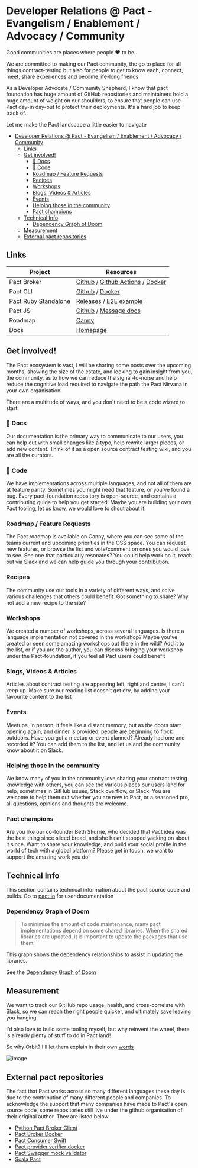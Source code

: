# Developer Relations @ Pact - Evangelism / Enablement / Advocacy / Community

Good communities are places where people :heart: to be.

We are committed to making our Pact community, the go to place for all things contract-testing but also for people to get to know each, connect, meet, share experiences and become life-long friends.

As a Developer Advocate / Community Shepherd, I know that pact foundation has huge amount of GitHub repositories and maintainers hold a huge amount of weight on our shoulders, to ensure that people can use Pact day-in day-out to protect their deployments. It's a hard job to keep track of.

Let me make the Pact landscape a little easier to navigate

- [Developer Relations @ Pact - Evangelism / Enablement / Advocacy / Community](#developer-relations--pact---evangelism--enablement--advocacy--community)
  - [Links](#links)
  - [Get involved!](#get-involved)
    - [📙 Docs](#-docs)
    - [🚀 Code](#-code)
    - [Roadmap / Feature Requests](#roadmap--feature-requests)
    - [Recipes](#recipes)
    - [Workshops](#workshops)
    - [Blogs, Videos & Articles](#blogs-videos--articles)
    - [Events](#events)
    - [Helping those in the community](#helping-those-in-the-community)
    - [Pact champions](#pact-champions)
  - [Technical Info](#technical-info)
    - [Dependency Graph of Doom](#dependency-graph-of-doom)
  - [Measurement](#measurement)
  - [External pact repositories](#external-pact-repositories)

## Links

| Project              | Resources                                                                                                                                                                                                       |
| -------------------- | --------------------------------------------------------------------------------------------------------------------------------------------------------------------------------------------------------------- |
| Pact Broker          | [Github](https://github.com/pact-foundation/pact_broker) / [Github Actions](https://github.com/pact-foundation/pact_broker/actions) / [Docker](https://hub.docker.com/repository/docker/pactfoundation/pact-broker) |
| Pact CLI             | [Github](https://github.com/pact-foundation/pact-ruby-cli) / [Docker](https://hub.docker.com/repository/docker/pactfoundation/pact-cli)                                                                           |
| Pact Ruby Standalone | [Releases](https://github.com/pact-foundation/pact-ruby-standalone/releases) / [E2E example](https://github.com/pact-foundation/pact-ruby-standalone-e2e-example)                                                 |
| Pact JS              | [Github](https://github.com/pact-foundation/pact-js) / [Message docs](https://github.com/pact-foundation/pact-js#asynchronous-api-testing)                                                                        |
| Roadmap              | [Canny](https://pact.canny.io)                                                                                                                                                                                  |
| Docs                 | [Homepage](https://docs.pact.io)                                                                                                                                                                                |

## Get involved!

The Pact ecosystem is vast, I will be sharing some posts over the upcoming months, showing the size of the estate, and looking to gain insight from you, the community, as to how we can reduce the signal-to-noise and help reduce the cognitive load required to navigate the path the Pact Nirvana in your own organisation.

There are a multitude of ways, and you don't need to be a code wizard to start:

### 📙 Docs

Our documentation is the primary way to communicate to our users, you can help out with small changes like a typo, help rewrite larger pieces, or add new content. Think of it as a open source contract testing wiki, and you are all the curators.

### 🚀 Code

We have implementations across multiple languages, and not all of them are at feature parity. Sometimes you might need that feature, or you've found a bug. Every pact-foundation repository is open-source, and contains a contributing guide to help you get started. Maybe you are building your own Pact tooling, let us know, we would love to shout about it.

### Roadmap / Feature Requests

The Pact roadmap is available on Canny, where you can see some of the teams current and upcoming priorities in the OSS space. You can request new features, or browse the list and vote/comment on ones you would love to see. See one that particularly resonates? You could help work on it, reach out via Slack and we can help guide you through your contribution.

### Recipes

The community use our tools in a variety of different ways, and solve various challenges that others could benefit. Got something to share? Why not add a new recipe to the site?

### Workshops

We created a number of workshops, across several languages. Is there a language implementation not covered in the workshop? Maybe you've created or seen some amazing workshops out there in the wild? Add it to the list, or if you are the author, you can discuss bringing your workshop under the Pact-foundation, if you feel all Pact users could benefit

### Blogs, Videos & Articles

Articles about contract testing are appearing left, right and centre, I can't keep up. Make sure our reading list doesn't get dry, by adding your favourite content to the list

### Events

Meetups, in person, it feels like a distant memory, but as the doors start opening again, and dinner is provided, people are beginning to flock outdoors. Have you got a meetup or event planned? Already had one and recorded it? You can add them to the list, and let us and the community know about it on Slack.

### Helping those in the community

We know many of you in the community love sharing your contract testing knowledge with others, you can see the various places our users land for help, sometimes in GitHub issues, Stack overflow, or Slack. You are welcome to help them out whether you are new to Pact, or a seasoned pro, all questions, opinions and thoughts are welcome.

### Pact champions

Are you like our co-founder Beth Skurrie, who decided that Pact idea was the best thing since sliced bread, and she hasn't stopped yacking on about it since. Want to share your knowledge, and build your social profile in the world of tech with a global platform? Please get in touch, we want to support the amazing work you do!

## Technical Info

This section contains technical information about the pact source code and builds. Go to [pact.io][pactio] for user documentation

### Dependency Graph of Doom

> To minimise the amount of code maintenance, many pact implementations depend on some shared libraries. When the shared libraries are updated, it is important to update the packages that use them.

This graph shows the dependency relationships to assist in updating the libraries.

See the [Dependency Graph of Doom](./dependency_graph.md)

## Measurement

We want to track our GitHub repo usage, health, and cross-correlate with Slack, so we can reach the right people quicker, and ultimately save leaving you hanging.

I'd also love to build some tooling myself, but why reinvent the wheel, there is already plenty of stuff to do in Pact land!

So why Orbit? I'll let them explain in their own [words](https://orbit.love/blog/why-orbit-is-better-than-funnel-for-developer-relations)

![image](https://user-images.githubusercontent.com/19932401/170391529-39cbfa31-8964-475c-b5f6-31c8c806cf78.png)

## External pact repositories

The fact that Pact works across so many different languages these day is due to the contribution of many different people and companies. To acknowledge the support that many companies have made to Pact's open source code, some repositories still live under the github organisation of their original author. They are listed below.

- [Python Pact Broker Client](https://github.com/Babylonpartners/pact-broker-client)
- [Pact Broker Docker](https://github.com/DiUS/pact_broker-docker)
- [Pact Consumer Swift](https://github.com/DiUS/pact-consumer-swift)
- [Pact provider verifier docker](https://github.com/DiUS/pact-provider-verifier-docker)
- [Pact Swagger mock validator](https://bitbucket.org/atlassian/swagger-mock-validator)
- [Scala Pact](https://github.com/ITV/scala-pact)

[pactio]: http://pact.io
